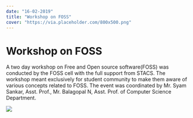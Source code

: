 ```yaml
---
date: "16-02-2019"
title: "Workshop on FOSS"
cover: "https://via.placeholder.com/800x500.png"
---
```

# Workshop on FOSS

A two day workshop on Free and Open source software(FOSS) was conducted by the FOSS cell with the full support from STACS. The workshop meant exclusively for student community to make them aware of various concepts related to FOSS. The event was coordinated by Mr. Syam Sankar, Asst. Prof., Mr. Balagopal N, Asst. Prof. of Computer Science Department.

![](https://user-images.githubusercontent.com/47708978/88577263-5d5e7580-d064-11ea-808b-8cf7376f04e9.jpg)